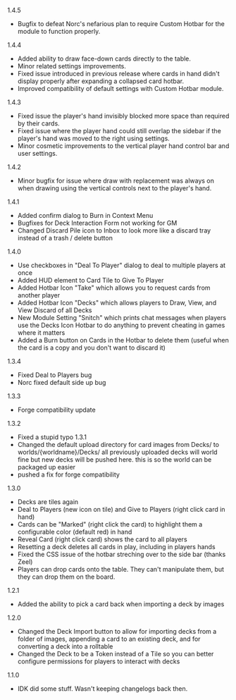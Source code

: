 1.4.5
- Bugfix to defeat Norc's nefarious plan to require Custom Hotbar for the module to function properly.

1.4.4
- Added ability to draw face-down cards directly to the table.
- Minor related settings improvements.
- Fixed issue introduced in previous release where cards in hand didn't display properly after expanding a collapsed card hotbar.
- Improved compatibility of default settings with Custom Hotbar module.

1.4.3
- Fixed issue the player's hand invisibly blocked more space than required by their cards.
- Fixed issue where the player hand could still overlap the sidebar if the player's hand was moved to the right using settings. 
- Minor cosmetic improvements to the vertical player hand control bar and user settings.

1.4.2
- Minor bugfix for issue where draw with replacement was always on when drawing using the vertical controls next to the player's hand.

1.4.1
- Added confirm dialog to Burn in Context Menu
- Bugfixes for Deck Interaction Form not working for GM
- Changed Discard Pile icon to Inbox to look more like a discard tray instead of a trash / delete button

1.4.0
- Use checkboxes in "Deal To Player" dialog to deal to multiple players at once
- Added HUD element to Card Tile to Give To Player
- Added Hotbar Icon "Take" which allows you to request cards from another player
- Added Hotbar Icon "Decks" which allows players to Draw, View, and View Discard of all Decks
- New Module Setting "Snitch" which prints chat messages when players use the Decks Icon Hotbar to do anything to prevent cheating in games where it matters
- Added a Burn button on Cards in the Hotbar to delete them (useful when the card is a copy and you don't want to discard it)

1.3.4
- Fixed Deal to Players bug
- Norc fixed default side up bug

1.3.3
- Forge compatibility update

1.3.2
- Fixed a stupid typo
1.3.1 
- Changed the default upload directory for card images from Decks/ to worlds/{worldname}/Decks/ all previously uploaded decks will world fine but new decks will be pushed here. this is so the world can be packaged up easier
- pushed a fix for forge compatibility

1.3.0
- Decks are tiles again
- Deal to Players (new icon on tile) and Give to Players (right click card in hand)
- Cards can be "Marked" (right click the card) to highlight them a configurable color (default red) in hand
- Reveal Card (right click card) shows the card to all players
- Resetting a deck deletes all cards in play, including in players hands
- Fixed the CSS issue of the hotbar streching over to the side bar (thanks Zeel)
- Players can drop cards onto the table. They can't manipulate them, but they can drop them on the board.

1.2.1
- Added the ability to pick a card back when importing a deck by images

1.2.0
- Changed the Deck Import button to allow for importing decks from a folder of images, appending a card to an existing deck, and for converting a deck into a rolltable
- Changed the Deck to be a Token instead of a Tile so you can better configure permissions for players to interact with decks

1.1.0
- IDK did some stuff. Wasn't keeping changelogs back then.
